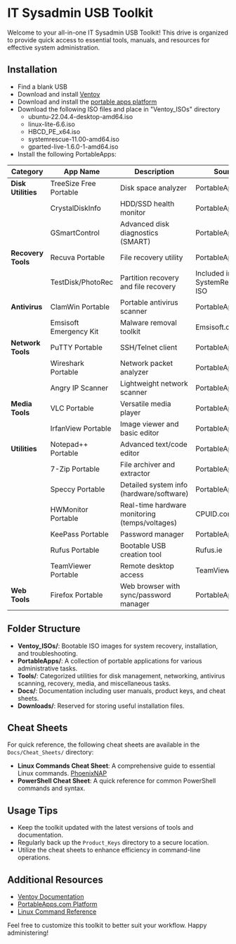 # IT Sysadmin USB Toolkit

Welcome to your all-in-one IT Sysadmin USB Toolkit! This drive is organized to provide quick access to essential tools, manuals, and resources for effective system administration.

## Installation

- Find a blank USB
- Download and install [Ventoy](https://www.ventoy.net)
- Download and install the [portable apps platform](https://portableapps.com)
- Download the following ISO files and place in "Ventoy_ISOs" directory
  - ubuntu-22.04.4-desktop-amd64.iso
  - linux-lite-6.6.iso
  - HBCD_PE_x64.iso
  - systemrescue-11.00-amd64.iso
  - gparted-live-1.6.0-1-amd64.iso
- Install the following PortableApps:

| Category         | App Name               | Description                                        | Source                           |
|------------------|------------------------|----------------------------------------------------|----------------------------------|
| **Disk Utilities** | TreeSize Free Portable | Disk space analyzer                               | PortableApps.com                |
|                  | CrystalDiskInfo        | HDD/SSD health monitor                            | PortableApps.com                |
|                  | GSmartControl          | Advanced disk diagnostics (SMART)                 | PortableApps.com                |
| **Recovery Tools** | Recuva Portable        | File recovery utility                             | PortableApps.com                |
|                  | TestDisk/PhotoRec      | Partition recovery and file recovery              | Included in SystemRescue ISO    |
| **Antivirus**     | ClamWin Portable       | Portable antivirus scanner                        | PortableApps.com                |
|                  | Emsisoft Emergency Kit | Malware removal toolkit                           | Emsisoft.com                    |
| **Network Tools** | PuTTY Portable         | SSH/Telnet client                                 | PortableApps.com                |
|                  | Wireshark Portable     | Network packet analyzer                           | PortableApps.com                |
|                  | Angry IP Scanner       | Lightweight network scanner                       | PortableApps.com                |
| **Media Tools**   | VLC Portable           | Versatile media player                            | PortableApps.com                |
|                  | IrfanView Portable     | Image viewer and basic editor                     | PortableApps.com                |
| **Utilities**     | Notepad++ Portable     | Advanced text/code editor                         | PortableApps.com                |
|                  | 7-Zip Portable         | File archiver and extractor                       | PortableApps.com                |
|                  | Speccy Portable        | Detailed system info (hardware/software)          | PortableApps.com                |
|                  | HWMonitor Portable     | Real-time hardware monitoring (temps/voltages)    | CPUID.com                       |
|                  | KeePass Portable       | Password manager                                  | PortableApps.com                |
|                  | Rufus Portable         | Bootable USB creation tool                        | Rufus.ie                        |
|                  | TeamViewer Portable    | Remote desktop access                             | TeamViewer.com                  |
| **Web Tools**     | Firefox Portable       | Web browser with sync/password manager            | PortableApps.com                |

## Folder Structure

- **Ventoy_ISOs/**: Bootable ISO images for system recovery, installation, and troubleshooting.
- **PortableApps/**: A collection of portable applications for various administrative tasks.
- **Tools/**: Categorized utilities for disk management, networking, antivirus scanning, recovery, media, and miscellaneous tasks.
- **Docs/**: Documentation including user manuals, product keys, and cheat sheets.
- **Downloads/**: Reserved for storing useful installation files.

## Cheat Sheets

For quick reference, the following cheat sheets are available in the `Docs/Cheat_Sheets/` directory:

- **Linux Commands Cheat Sheet**: A comprehensive guide to essential Linux commands. [PhoenixNAP](https://phoenixnap.com/kb/linux-commands-cheat-sheet)
- **PowerShell Cheat Sheet**: A quick reference for common PowerShell commands and syntax.

## Usage Tips

- Keep the toolkit updated with the latest versions of tools and documentation.
- Regularly back up the `Product_Keys` directory to a secure location.
- Utilize the cheat sheets to enhance efficiency in command-line operations.

## Additional Resources

- [Ventoy Documentation](https://www.ventoy.net/en/doc_start.html)
- [PortableApps.com Platform](https://portableapps.com/)
- [Linux Command Reference](https://www.linux.org/docs/)

Feel free to customize this toolkit to better suit your workflow. Happy administering!
